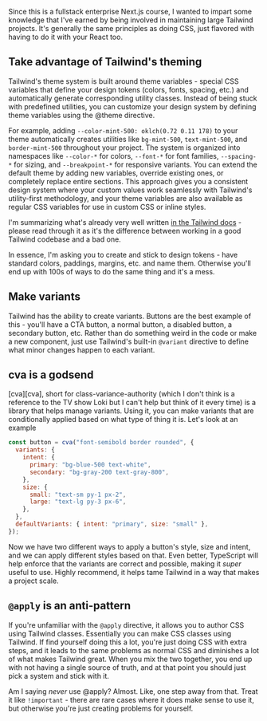 Since this is a fullstack enterprise Next.js course, I wanted to impart some knowledge that I've earned by being involved in maintaining large Tailwind projects. It's generally the same principles as doing CSS, just flavored with having to do it with your React too.

## Take advantage of Tailwind's theming

Tailwind's theme system is built around theme variables - special CSS variables that define your design tokens (colors, fonts, spacing, etc.) and automatically generate corresponding utility classes. Instead of being stuck with predefined utilities, you can customize your design system by defining theme variables using the @theme directive.

For example, adding `--color-mint-500: oklch(0.72 0.11 178)` to your theme automatically creates utilities like `bg-mint-500`, `text-mint-500`, and `border-mint-500` throughout your project. The system is organized into namespaces like `--color-*` for colors, `--font-*` for font families, `--spacing-*` for sizing, and `--breakpoint-*` for responsive variants. You can extend the default theme by adding new variables, override existing ones, or completely replace entire sections. This approach gives you a consistent design system where your custom values work seamlessly with Tailwind's utility-first methodology, and your theme variables are also available as regular CSS variables for use in custom CSS or inline styles.

I'm summarizing what's already very well written [in the Tailwind docs][tw] - please read through it as it's the difference between working in a good Tailwind codebase and a bad one.

In essence, I'm asking you to create and stick to design tokens - have standard colors, paddings, margins, etc. and name them. Otherwise you'll end up with 100s of ways to do the same thing and it's a mess.

## Make variants

Tailwind has the ability to create variants. Buttons are the best example of this - you'll have a CTA button, a normal button, a disabled button, a secondary button, etc. Rather than do something weird in the code or make a new component, just use Tailwind's built-in `@variant` directive to define what minor changes happen to each variant.

## cva is a godsend

[cva][cva], short for class-variance-authority (which I don't think is a reference to the TV show Loki but I can't help but think of it every time) is a library that helps manage variants. Using it, you can make variants that are conditionally applied based on what type of thing it is. Let's look at an example

```javascript
const button = cva("font-semibold border rounded", {
  variants: {
    intent: {
      primary: "bg-blue-500 text-white",
      secondary: "bg-gray-200 text-gray-800",
    },
    size: {
      small: "text-sm py-1 px-2",
      large: "text-lg py-3 px-6",
    },
  },
  defaultVariants: { intent: "primary", size: "small" },
});
```

Now we have two different ways to apply a button's style, size and intent, and we can apply different styles based on that. Even better, TypeScript will help enforce that the variants are correct and possible, making it _super_ useful to use. Highly recommend, it helps tame Tailwind in a way that makes a project scale.

## `@apply` is an anti-pattern

If you're unfamiliar with the `@apply` directive, it allows you to author CSS using Tailwind classes. Essentially you can make CSS classes using Tailwind. If find yourself doing this a lot, you're just doing CSS with extra steps, and it leads to the same problems as normal CSS and diminishes a lot of what makes Tailwind great. When you mix the two together, you end up with not having a single source of truth, and at that point you should just pick a system and stick with it.

Am I saying _never_ use @apply? Almost. Like, one step away from that. Treat it like `!important` - there are rare cases where it does make sense to use it, but otherwise you're just creating problems for yourself.

[tw]: https://tailwindcss.com/docs/theme
